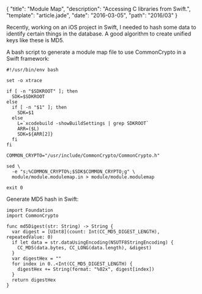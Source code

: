 {
  "title": "Module Map",
  "description": "Accessing C libraries from Swift.",
  "template": "article.jade",
  "date": "2016-03-05",
  "path": "2016/03"
}

Recently, working on an iOS project in Swift, I needed to hash some data to identify certain things in the database. A good algorithm to create unified keys like these is MD5.

A bash script to generate a module map file to use CommonCrypto in a Swift framework:

    #!/usr/bin/env bash

    set -o xtrace

    if [ -n "$SDKROOT" ]; then
      SDK=$SDKROOT
    else
      if [ -n "$1" ]; then
        SDK=$1
      else
        L=`xcodebuild -showBuildSettings | grep SDKROOT`
        ARR=($L)
        SDK=${ARR[2]}
      fi
    fi

    COMMON_CRYPTO="/usr/include/CommonCrypto/CommonCrypto.h"

    sed \
      -e "s;%COMMON_CRYPTO%;$SDK$COMMON_CRYPTO;g" \
      module/module.modulemap.in > module/module.modulemap

    exit 0

Generate MD5 hash in Swift:

    import Foundation
    import CommonCrypto

    func md5Digest(str: String) -> String {
      var digest = [UInt8](count: Int(CC_MD5_DIGEST_LENGTH), repeatedValue: 0)
      if let data = str.dataUsingEncoding(NSUTF8StringEncoding) {
        CC_MD5(data.bytes, CC_LONG(data.length), &digest)
      }
      var digestHex = ""
      for index in 0..<Int(CC_MD5_DIGEST_LENGTH) {
        digestHex += String(format: "%02x", digest[index])
      }
      return digestHex
    }
